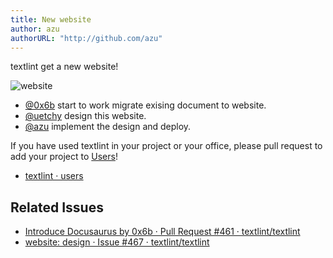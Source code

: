 ```yaml
---
title: New website
author: azu
authorURL: "http://github.com/azu"
---
```


textlint get a new website!

![website](../blog/assets/2018-05-22-new-website.png)

- [@0x6b](https://github.com/0x6b) start to work migrate exising document to website.
- [@uetchy](https://github.com/uetchy) design this website.
- [@azu](https://github.com/azu) implement the design and deploy.


If you have used textlint in your project or your office, please pull request to add your project to [Users](https://textlint.github.io/users.html)!

- [textlint · users](https://textlint.github.io/users.html)

## Related Issues

- [Introduce Docusaurus by 0x6b · Pull Request #461 · textlint/textlint](https://github.com/textlint/textlint/pull/461)
- [website: design · Issue #467 · textlint/textlint](https://github.com/textlint/textlint/issues/467)
